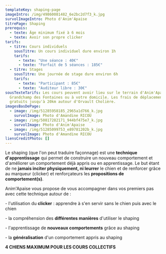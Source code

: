 ```yaml
---
templateKey: shaping-page
imageIntro: /img/49860081482_6e2bc2d7f3_k.jpg
survolImageIntro: Photo d'Anim'Apaise
titrePage: Shaping
prerequis:
  - texte: Âge minimum fixé à 6 mois
  - texte: Avoir son propre clicker
tarifs:
  - titre: Cours individuels
    sousTitre: Un cours individuel dure environ 1h
    tarifs:
      - texte: "Une séance : 40€"
      - texte: "Forfait de 5 séances : 185€"
  - titre: Stages
    sousTitre: Une journée de stage dure environ 6h
    tarifs:
      - texte: "Participant : 85€"
      - texte: "Auditeur libre : 30€"
sousTexteTarifs: Les cours peuvent avoir lieu sur le terrain d'Anim'Apaise sur
  Grandchamp des Fontaines ou à votre domicile. Les frais de déplacement sont
  gratuits jusqu'à 20km autour d'Orvault Cholière.
imagesBasDePage:
  - image: /img/51285958185_2965a1d766_k.jpg
    survolImage: Photo d'Amandine RICOU
  - image: /img/50817282171_944bf475e7_k.jpg
    survolImage: Photo d'Anim'Apaise
  - image: /img/51285099753_e89781202b_k.jpg
    survolImage: Photo d'Amandine RICOU
liensCreditPhoto: []
---
```

Le shaping (que l'on peut traduire façonnage) est une **technique d'apprentissage** qui permet de construire un nouveau comportement et d'améliorer un comportement déjà appris ou en apprentissage. Le but étant de ne **jamais inciter physiquement, ni leurrer** le chien et de renforcer grâce au marqueur (clicker) et renforçateurs les **propositions de comportement(s)**.

Anim'Apaise vous propose de vous accompagner dans vos premiers pas avec cette technique autour de :

\- l'utilisation du **clicker** : apprendre à s'en servir sans le chien puis avec le chien

\- la compréhension des **différentes manières** d'utiliser le shaping 

\- l'apprentissage de **nouveaux comportements** grâce au shaping 

\- la **généralisation** d'un comportement appris au shaping

**4 CHIENS MAXIMUM POUR LES COURS COLLECTIFS**